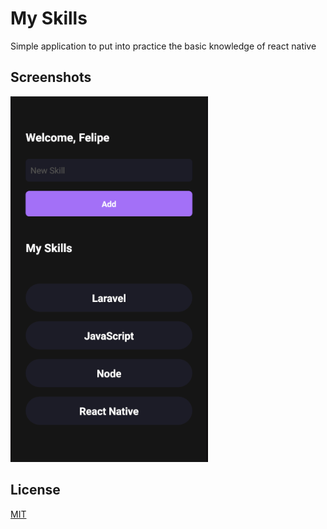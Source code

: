 
# My Skills

Simple application to put into practice the basic knowledge of react native


## Screenshots

![App Screenshot](https://raw.githubusercontent.com/felipereispt/myskills/master/demo.png)

  
## License

[MIT](https://choosealicense.com/licenses/mit/)

  